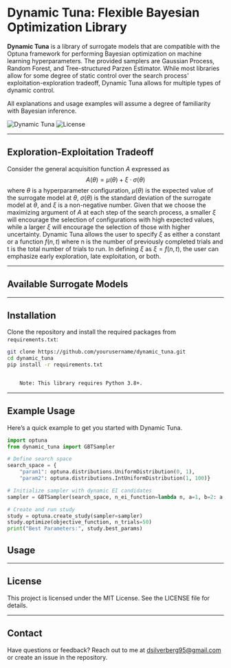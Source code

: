 # Dynamic Tuna: Flexible Bayesian Optimization Library

**Dynamic Tuna** is a library of surrogate models that are compatible with the Optuna framework for performing Bayesian optimization on machine learning hyperparameters. The provided samplers are Gaussian Process, Random Forest, and Tree-structured Parzen Estimator. While most libraries allow for some degree of static control over the search process' exploitation-exploration tradeoff, Dynamic Tuna allows for multiple types of dynamic control.

All explanations and usage examples will assume a degree of familiarity with Bayesian inference.

![Dynamic Tuna](https://img.shields.io/badge/bayesian-optimization-blue.svg) ![License](https://img.shields.io/badge/license-MIT-green)

---

## Exploration-Exploitation Tradeoff

Consider the general acquisition function $A$ expressed as $$A(\theta) = \mu(\theta) + \xi\cdot\sigma(\theta)$$ where $\theta$ is a hyperparameter configuration, $\mu(\theta)$ is the expected value of the surrogate model at $\theta$, $\sigma(\theta)$ is the standard deviation of the surrogate model at $\theta$, and $\xi$ is a non-negative number. Given that we choose the maximizing argument of $A$ at each step of the search process, a smaller $\xi$ will encourage the selection of configurations with high expected values, while a larger $\xi$ will encourage the selection of those with higher uncertainty. Dynamic Tuna allows the user to specify $\xi$ as either a constant or a function $f(n, t)$ where n is the number of previously completed trials and t is the total number of trials to run. In defining $\xi$ as $\xi = f(n, t)$, the user can emphasize early exploration, late exploitation, or both. 

---

## Available Surrogate Models



---


## Installation

Clone the repository and install the required packages from `requirements.txt`:

```bash
git clone https://github.com/yourusername/dynamic_tuna.git
cd dynamic_tuna
pip install -r requirements.txt


	Note: This library requires Python 3.8+.
```

---

## Example Usage
Here’s a quick example to get you started with Dynamic Tuna.

```python
import optuna
from dynamic_tuna import GBTSampler

# Define search space
search_space = {
    "param1": optuna.distributions.UniformDistribution(0, 1),
    "param2": optuna.distributions.IntUniformDistribution(1, 100)}

# Initialize sampler with dynamic EI candidates
sampler = GBTSampler(search_space, n_ei_function=lambda n, a=1, b=2: a * n + b)

# Create and run study
study = optuna.create_study(sampler=sampler)
study.optimize(objective_function, n_trials=50)
print("Best Parameters:", study.best_params)
```
## Usage

---

## License

This project is licensed under the MIT License. See the LICENSE file for details.

---

## Contact

Have questions or feedback? Reach out to me at dsilverberg95@gmail.com or create an issue in the repository.

